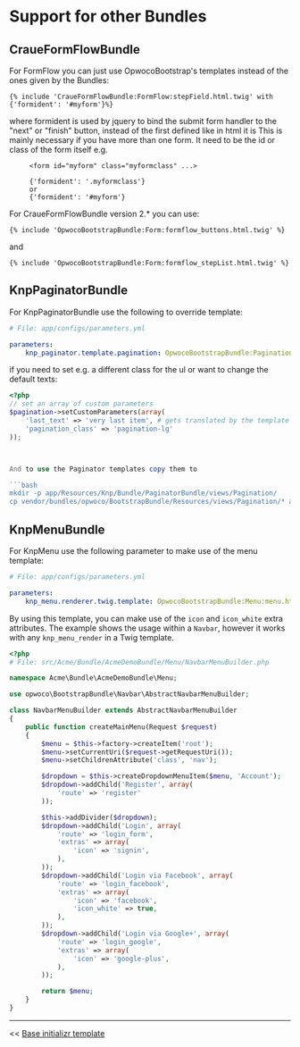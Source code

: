 Support for other Bundles
=========================


CraueFormFlowBundle
-------------------

For FormFlow you can just use OpwocoBootstrap's templates instead of the ones given by the Bundles:

``` jinja
{% include 'CraueFormFlowBundle:FormFlow:stepField.html.twig' with {'formident': '#myform'}%}
```

where formident is used by jquery to bind the submit form handler to the "next" or "finish" button, instead of the first defined like in html it is
This is mainly necessary if you have more than one form.
It need to be the id or class of the form itself
e.g.

         <form id="myform" class="myformclass" ...>

         {'formident': '.myformclass'}
         or
         {'formident': '#myform'}


For CraueFormFlowBundle version 2.* you can use:

``` jinja
{% include 'OpwocoBootstrapBundle:Form:formflow_buttons.html.twig' %}
```
and

``` jinja
{% include 'OpwocoBootstrapBundle:Form:formflow_stepList.html.twig' %}
```
KnpPaginatorBundle
------------------

For KnpPaginatorBundle use the following to override template:

```yaml
# File: app/configs/parameters.yml

parameters:
    knp_paginator.template.pagination: OpwocoBootstrapBundle:Pagination:sliding.html.twig
```

if you need to set e.g. a different class for the ul or want to change the default texts:

``` php
<?php
// set an array of custom parameters
$pagination->setCustomParameters(array(
    'last_text' => 'very last item', # gets translated by the template
    'pagination_class' => 'pagination-lg'
));



And to use the Paginator templates copy them to

```bash
mkdir -p app/Resources/Knp/Bundle/PaginatorBundle/views/Pagination/
cp vendor/bundles/opwoco/BootstrapBundle/Resources/views/Pagination/* app/Resources/Knp/Bundle/PaginatorBundle/views/Pagination/
```


KnpMenuBundle
-------------

For KnpMenu use the following parameter to make use of the menu template:

```yaml
# File: app/configs/parameters.yml

parameters:
    knp_menu.renderer.twig.template: OpwocoBootstrapBundle:Menu:menu.html.twig
```

By using this template, you can make use of the `icon` and `icon_white` extra attributes.
The example shows the usage within a `Navbar`, however it works with any `knp_menu_render` in a Twig template.

```php
<?php
# File: src/Acme/Bundle/AcmeDemoBundle/Menu/NavbarMenuBuilder.php

namespace Acme\Bundle\AcmeDemoBundle\Menu;

use opwoco\BootstrapBundle\Navbar\AbstractNavbarMenuBuilder;

class NavbarMenuBuilder extends AbstractNavbarMenuBuilder
{
    public function createMainMenu(Request $request)
    {
        $menu = $this->factory->createItem('root');
        $menu->setCurrentUri($request->getRequestUri());
        $menu->setChildrenAttribute('class', 'nav');

        $dropdown = $this->createDropdownMenuItem($menu, 'Account');
        $dropdown->addChild('Register', array(
            'route' => 'register'
        ));

        $this->addDivider($dropdown);
        $dropdown->addChild('Login', array(
            'route' => 'login_form',
            'extras' => array(
                'icon' => 'signin',
            ),
        ));
        $dropdown->addChild('Login via Facebook', array(
            'route' => 'login_facebook',
            'extras' => array(
                'icon' => 'facebook',
                'icon_white' => true,
            ),
        ));
        $dropdown->addChild('Login via Google+', array(
            'route' => 'login_google',
            'extras' => array(
                'icon' => 'google-plus',
            ),
        ));

        return $menu;
    }
}
```

---

<< [Base initializr template](3.1-initializr-variables.md)